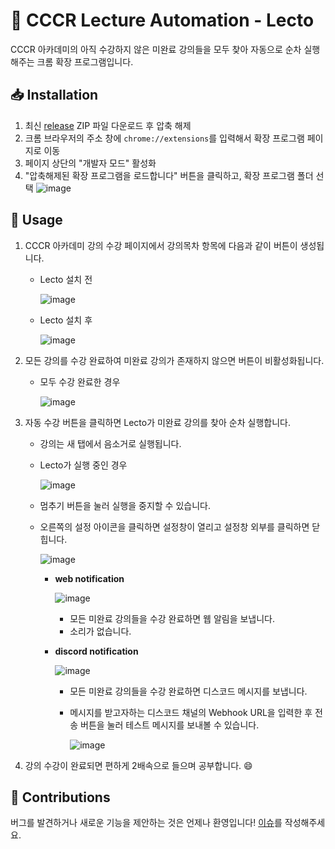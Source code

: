 # 🚀 CCCR Lecture Automation - Lecto

CCCR 아카데미의 아직 수강하지 않은 미완료 강의들을 모두 찾아 자동으로 순차 실행해주는 크롬 확장 프로그램입니다.

## 📥 Installation

1. 최신 [release](https://github.com/do0ori/lecto-cccr/releases) ZIP 파일 다운로드 후 압축 해제
2. 크롬 브라우저의 주소 창에 `chrome://extensions`를 입력해서 확장 프로그램 페이지로 이동
3. 페이지 상단의 "개발자 모드" 활성화
4. "압축해제된 확장 프로그램을 로드합니다" 버튼을 클릭하고, 확장 프로그램 폴더 선택
   ![image](https://github.com/user-attachments/assets/075cc118-00eb-40f4-acd4-19d8dd7b447b)

## 📖 Usage

1. CCCR 아카데미 강의 수강 페이지에서 강의목차 항목에 다음과 같이 버튼이 생성됩니다.

    - Lecto 설치 전

        ![image](https://github.com/user-attachments/assets/7e657fe6-6947-4207-a538-dae439a2ad0d)

    - Lecto 설치 후

        ![image](https://github.com/user-attachments/assets/0146d95b-b806-4da0-946e-b88407347d02)

2. 모든 강의를 수강 완료하여 미완료 강의가 존재하지 않으면 버튼이 비활성화됩니다.

    - 모두 수강 완료한 경우

        ![image](https://github.com/user-attachments/assets/b1be45a0-64af-4c4c-b76e-0abeea48b059)

3. 자동 수강 버튼을 클릭하면 Lecto가 미완료 강의를 찾아 순차 실행합니다.

    - 강의는 새 탭에서 음소거로 실행됩니다.
    - Lecto가 실행 중인 경우

        ![image](https://github.com/user-attachments/assets/5ad4d0f4-a852-496a-9b1e-a6fb297a9b54)

    - 멈추기 버튼을 눌러 실행을 중지할 수 있습니다.
    - 오른쪽의 설정 아이콘을 클릭하면 설정창이 열리고 설정창 외부를 클릭하면 닫힙니다.

        ![image](https://github.com/user-attachments/assets/c7b94fc3-668d-42a9-ae63-7fc2b75f93ac)

        - **web notification**

            ![image](https://github.com/user-attachments/assets/0ca41857-1afb-4365-8f2a-91cd01c486a5)

            - 모든 미완료 강의들을 수강 완료하면 웹 알림을 보냅니다.
            - 소리가 없습니다.

        - **discord notification**

            ![image](https://github.com/user-attachments/assets/24196732-7fe9-4410-a3b6-0bb0e609b88a)

            - 모든 미완료 강의들을 수강 완료하면 디스코드 메시지를 보냅니다.
            - 메시지를 받고자하는 디스코드 채널의 Webhook URL을 입력한 후 전송 버튼을 눌러 테스트 메시지를 보내볼 수 있습니다.

                ![image](https://github.com/user-attachments/assets/7e14ca81-34bf-40a7-944a-07d460a921b8)

4. 강의 수강이 완료되면 편하게 2배속으로 들으며 공부합니다. 😄

## 🤝 Contributions

버그를 발견하거나 새로운 기능을 제안하는 것은 언제나 환영입니다! [이슈](https://github.com/do0ori/lecto-cccr/issues)를 작성해주세요.
